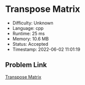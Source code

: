 # Transpose Matrix

- Difficulty: Unknown
- Language: cpp
- Runtime: 25 ms
- Memory: 10.6 MB
- Status: Accepted
- Timestamp: 2022-06-02 11:01:19

## Problem Link
[Transpose Matrix](https://leetcode.com/problems/transpose-matrix)

